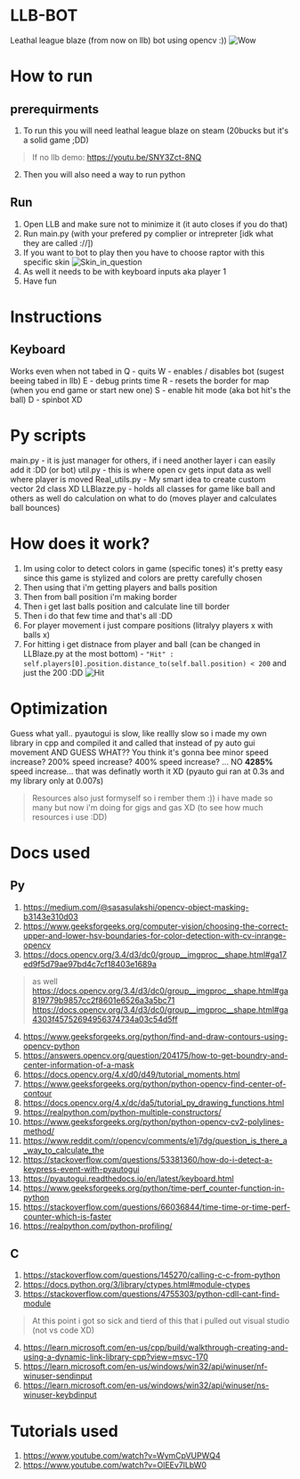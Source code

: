 # LLB-BOT
Leathal league blaze (from now on llb) bot using opencv :))
![Wow](https://hc-cdn.hel1.your-objectstorage.com/s/v3/14e9d6d755dd43bfb529bdde71463d45ccca62ec_screenshot_2025-09-29_213133.png)

# How to run
## prerequirments
1. To run this you will need leathal league blaze on steam (20bucks but it's a solid game ;DD)
> If no llb demo: https://youtu.be/SNY3Zct-8NQ
2. Then you will also need a way to run python
## Run
1. Open LLB and make sure not to minimize it (it auto closes if you do that)
2. Run main.py (with your prefered py complier or intrepreter [idk what they are called ://])
3. If you want to bot to play then you have to choose raptor with this specific skin
![Skin_in_question](https://hc-cdn.hel1.your-objectstorage.com/s/v3/6f2c3b605df2509f1a880bac5149201170b1ff1b_screenshot_2025-09-29_213005.png)
4. As well it needs to be with keyboard inputs aka player 1
5. Have fun

# Instructions
## Keyboard
Works even when not tabed in
Q - quits
W - enables / disables bot (sugest beeing tabed in llb)
E - debug prints time
R - resets the border for map (when you end game or start new one)
S - enable hit mode (aka bot hit's the ball)
D - spinbot XD
# Py scripts
main.py - it is just manager for others, if i need another layer i can easily add it :DD (or bot)
util.py - this is where open cv gets input data as well where player is moved
Real_utils.py - My smart idea to create custom vector 2d class XD
LLBlazze.py - holds all classes for game like ball and others as well do calculation on what to do (moves player and calculates ball bounces)

# How does it work?
1. Im using color to detect colors in game (specific tones) it's pretty easy since this game is stylized and colors are pretty carefully chosen
2. Then using that i'm getting players and balls position
3. Then from ball position i'm making border
4. Then i get last balls position and calculate line till border
5. Then i do that few time and that's all :DD
6. For player movement i just compare positions (litralyy players x with balls x)
7. For hitting i get distnace from player and ball (can be changed in LLBlaze.py at the most bottom) - `"Hit" : self.players[0].position.distance_to(self.ball.position) < 200` and just the 200 :DD
![Hit](https://hc-cdn.hel1.your-objectstorage.com/s/v3/a88aaff3a2a2fa5a7a9369cb97e2e5f9585a869c_screenshot_2025-09-29_213103.png)

# Optimization
Guess what yall.. pyautogui is slow, like reallly slow
so i made my own library in cpp and compiled it and called that instead of py auto gui movement
AND GUESS WHAT?? 
You think it's gonna bee minor speed increase?
200% speed increase?
400% speed increase?
...
NO **4285%** speed increase... that was definatly worth it XD
(pyauto gui ran at 0.3s and my library only at 0.007s)

> Resources also just formyself so i rember them :))
> i have made so many but now i'm doing for gigs and gas XD (to see how much resources i use :DD)
# Docs used
## Py
1. https://medium.com/@sasasulakshi/opencv-object-masking-b3143e310d03
2. https://www.geeksforgeeks.org/computer-vision/choosing-the-correct-upper-and-lower-hsv-boundaries-for-color-detection-with-cv-inrange-opencv
3. https://docs.opencv.org/3.4/d3/dc0/group__imgproc__shape.html#ga17ed9f5d79ae97bd4c7cf18403e1689a
> as well 
>   https://docs.opencv.org/3.4/d3/dc0/group__imgproc__shape.html#ga819779b9857cc2f8601e6526a3a5bc71
>   https://docs.opencv.org/3.4/d3/dc0/group__imgproc__shape.html#ga4303f45752694956374734a03c54d5ff
4. https://www.geeksforgeeks.org/python/find-and-draw-contours-using-opencv-python
5. https://answers.opencv.org/question/204175/how-to-get-boundry-and-center-information-of-a-mask
6. https://docs.opencv.org/4.x/d0/d49/tutorial_moments.html
7. https://www.geeksforgeeks.org/python/python-opencv-find-center-of-contour
8. https://docs.opencv.org/4.x/dc/da5/tutorial_py_drawing_functions.html
9. https://realpython.com/python-multiple-constructors/
10. https://www.geeksforgeeks.org/python/python-opencv-cv2-polylines-method/
11. https://www.reddit.com/r/opencv/comments/e1j7dg/question_is_there_a_way_to_calculate_the
12. https://stackoverflow.com/questions/53381360/how-do-i-detect-a-keypress-event-with-pyautogui
13. https://pyautogui.readthedocs.io/en/latest/keyboard.html
14. https://www.geeksforgeeks.org/python/time-perf_counter-function-in-python
15. https://stackoverflow.com/questions/66036844/time-time-or-time-perf-counter-which-is-faster
16. https://realpython.com/python-profiling/
## C
1. https://stackoverflow.com/questions/145270/calling-c-c-from-python
2. https://docs.python.org/3/library/ctypes.html#module-ctypes
3. https://stackoverflow.com/questions/4755303/python-cdll-cant-find-module
> At this point i got so sick and tierd of this that i pulled out visual studio (not vs code XD)
4. https://learn.microsoft.com/en-us/cpp/build/walkthrough-creating-and-using-a-dynamic-link-library-cpp?view=msvc-170
5. https://learn.microsoft.com/en-us/windows/win32/api/winuser/nf-winuser-sendinput
6. https://learn.microsoft.com/en-us/windows/win32/api/winuser/ns-winuser-keybdinput

# Tutorials used
1. https://www.youtube.com/watch?v=WymCpVUPWQ4
2. https://www.youtube.com/watch?v=OlEEv7lLbW0